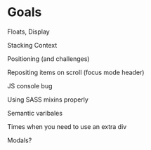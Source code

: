 Goals
=====
Floats, Display

Stacking Context

Positioning (and challenges)

Repositing items on scroll (focus mode header)

JS console bug

Using SASS mixins properly

Semantic varibales

Times when you need to use an extra div

Modals?
